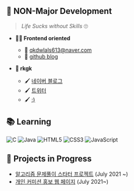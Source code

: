 ## 🐏 NON-Major Development
> *Life Sucks without Skills* 🙄

- **🙋‍♀️ Frontend oriented**   
    - 📧 qkdwlals613@naver.com   
    - 📝 [github blog](REEENG9.github.io)   

- **🎨 rkgk**   
    - 🖌 [네이버 블로그](http://blog.naver.com/qkdwlals613)   
    - 🖌 [트위터](https://twitter.com/brlamb_04)   
    - 🖌 [:)](https://scratch.mit.edu/projects/473178997)   



##  📚 Learning
<img alt="C" src="https://img.shields.io/badge/c-F78181.svg?&style=for-the-badge&logo=c&logoColor=white"/>

<img alt="Java" src="https://img.shields.io/badge/java-FEDA47.svg?&style=for-the-badge&logo=java&logoColor=white"/>

<img alt="HTML5" src="https://img.shields.io/badge/HTML5-B1E07E.svg?&style=for-the-badge&logo=HTML5&logoColor=white"/>

<img alt="CSS3" src="https://img.shields.io/badge/CSS3-59B3E3.svg?&style=for-the-badge&logo=CSS3&logoColor=white"/>

<img alt="JavaScript" src="https://img.shields.io/badge/JavaScript-D19CE2?&style=for-the-badge&logo=JavaScript&logoColor=white"/>

## 📢 Projects in Progress
- [알고리즘 문제풀이 스타터 프로젝트](https://github.com/REEENG9/algorithm_study) (July 2021 ~)
- [개인 커미션 홍보 웹 페이지](#) (July 2021~) 

